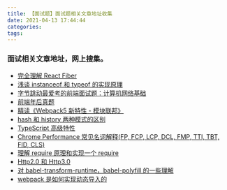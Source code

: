 ```yaml
---
title: 【面试题】面试题相关文章地址收集
date: 2021-04-13 17:44:44
categories:
tags:
---
```


### 面试相关文章地址，网上搜集。

- [完全理解 React Fiber](http://www.ayqy.net/blog/dive-into-react-fiber/)
- [浅谈 instanceof 和 typeof 的实现原理](https://juejin.cn/post/6844903613584654344)
- [字节跳动最爱考的前端面试题：计算机网络基础](https://juejin.cn/post/6939691851746279437)
- [前端年后真题](https://bitable.feishu.cn/app8Ok6k9qafpMkgyRbfgxeEnet?from=logout&table=tblEnSV2PNAajtWE&view=vewJHSwJVd)
- [精读《Webpack5 新特性 - 模块联邦》](https://zhuanlan.zhihu.com/p/115403616)
- [hash 和 history 两种模式的区别](https://www.jianshu.com/p/3fcae6a4968f?open_source=weibo_search)
- [TypeScript 高级特性](https://mp.weixin.qq.com/s/VWggn-5JdbJon6ZzxHPqHw)
- [Chrome Performance 常见名词解释(FP, FCP, LCP, DCL, FMP, TTI, TBT, FID, CLS)](https://blog.csdn.net/c_kite/article/details/104237256)
- [理解 require 原理和实现一个 require](https://zhuanlan.zhihu.com/p/75563307)
- [Http2.0 和 Http3.0](https://www.cnblogs.com/roy1/p/13721842.html)
- [对 babel-transform-runtime，babel-polyfill 的一些理解](https://www.jianshu.com/p/7bc7b0fadfc2)
- [webpack 是如何实现动态导入的
  ](https://juejin.cn/post/6844903888319954952)
